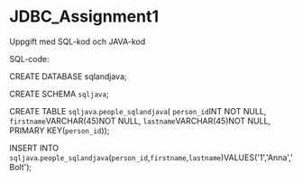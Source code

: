 # JDBC_Assignment1
Uppgift med SQL-kod och JAVA-kod

SQL-code:

CREATE DATABASE sqlandjava;

CREATE SCHEMA `sqljava`;

CREATE TABLE `sqljava`.`people_sqlandjava`(
`person_id`INT NOT NULL,
`firstname`VARCHAR(45)NOT NULL,
`lastname`VARCHAR(45)NOT NULL,
PRIMARY KEY(`person_id`));

INSERT INTO `sqljava`.`people_sqlandjava`(`person_id`,`firstname`,`lastname`)VALUES('1','Anna','Bolt');
